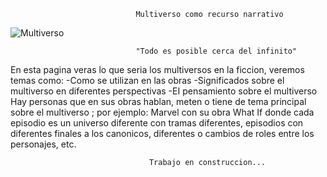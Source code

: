                                Multiverso como recurso narrativo
                                        
  ![Multiverso](https://github.com/user-attachments/assets/d6e013fb-9dd2-415f-9ebb-73ff7cac71e5)

                                "Todo es posible cerca del infinito"
En esta pagina veras lo que seria los multiversos en la ficcion, veremos temas como: 
-Como se utilizan en las obras -Significados sobre el multiverso en diferentes perspectivas
-EI pensamiento sobre el multiverso Hay personas que en sus obras hablan, 
meten o tiene de tema principal sobre el multiverso ; por ejemplo:
Marvel con su obra What If donde cada episodio es un universo diferente con tramas diferentes, 
episodios con diferentes finales a los canonicos, diferentes o cambios de roles entre los personajes, etc.

                                   Trabajo en construccion...
